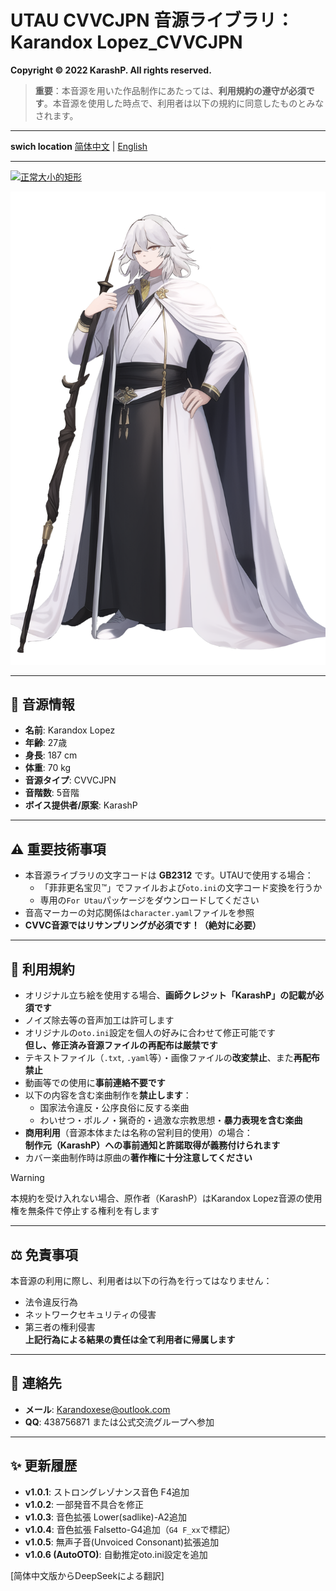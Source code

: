 # UTAU CVVCJPN 音源ライブラリ：Karandox Lopez_CVVCJPN

**Copyright © 2022 KarashP. All rights reserved.**

> **重要**：本音源を用いた作品制作にあたっては、**利用規約の遵守が必須です**。本音源を使用した時点で、利用者は以下の規約に同意したものとみなされます。


---

  **swich location**
[简体中文](https://github.com/Andox-Lopez/Karandox-Lopez-Utau-Voicebank/blob/AutoOTO/readme.md)  |  [English](https://github.com/Andox-Lopez/Karandox-Lopez-Utau-Voicebank/blob/AutoOTO/readme-Eng.md)

---

[![正常大小的矩形](https://img.shields.io/badge/Download-VoiceBank-blue.svg?style=flat-square)](https://github.com/Andox-Lopez/Karandox-Lopez-Utau-Voicebank/releases/)

<img src=https://github.com/Andox-Lopez/Karandox-Lopez-Utau-Voicebank/blob/main/Karanndox%20Lopez.png widgh="150px">

---


## 🎤 音源情報
*   **名前**: Karandox Lopez
*   **年齢**: 27歳
*   **身長**: 187 cm
*   **体重**: 70 kg
*   **音源タイプ**: CVVCJPN
*   **音階数**: 5音階
*   **ボイス提供者/原案**: KarashP

---

## ⚠ 重要技術事項
*   本音源ライブラリの文字コードは **GB2312** です。UTAUで使用する場合：
    *   「菲菲更名宝贝™」でファイルおよび`oto.ini`の文字コード変換を行うか
    *   専用の`For Utau`パッケージをダウンロードしてください
*   音高マーカーの対応関係は`character.yaml`ファイルを参照
*   **CVVC音源ではリサンプリングが必須です！（絶対に必要）**

---

## 📜 利用規約
*   オリジナル立ち絵を使用する場合、**画師クレジット「KarashP」の記載が必須です**
*   ノイズ除去等の音声加工は許可します
*   オリジナルの`oto.ini`設定を個人の好みに合わせて修正可能です<br>**但し、修正済み音源ファイルの再配布は厳禁です**
*   テキストファイル（`.txt`, `.yaml`等）・画像ファイルの**改変禁止**、また**再配布禁止**
*   動画等での使用に**事前連絡不要です**
*   以下の内容を含む楽曲制作を**禁止します**：
    *   国家法令違反・公序良俗に反する楽曲
    *   わいせつ・ポルノ・猟奇的・過激な宗教思想・**暴力表現を含む楽曲**
*   **商用利用**（音源本体または名称の営利目的使用）の場合：<br>**制作元（KarashP）への事前通知と許諾取得が義務付けられます**
*   カバー楽曲制作時は原曲の**著作権に十分注意してください**

> [!WARNING]  
> 本規約を受け入れない場合、原作者（KarashP）はKarandox Lopez音源の使用権を無条件で停止する権利を有します

---

## ⚖ 免責事項
本音源の利用に際し、利用者は以下の行為を行ってはなりません：
*   法令違反行為
*   ネットワークセキュリティの侵害
*   第三者の権利侵害<br>
**上記行為による結果の責任は全て利用者に帰属します**

---

## 📮 連絡先
*   **メール**: Karandoxese@outlook.com
*   **QQ**: 438756871 または公式交流グループへ参加

---

## ✨ 更新履歴
*   **v1.0.1**: ストロングレゾナンス音色 F4追加
*   **v1.0.2**: 一部発音不具合を修正
*   **v1.0.3**: 音色拡張 Lower(sadlike)-A2追加
*   **v1.0.4**: 音色拡張 Falsetto-G4追加（`G4 F_xx`で標記）
*   **v1.0.5**: 無声子音(Unvoiced Consonant)拡張追加
*   **v1.0.6 (AutoOTO)**: 自動推定oto.ini設定を追加


[简体中文版からDeepSeekによる翻訳]
